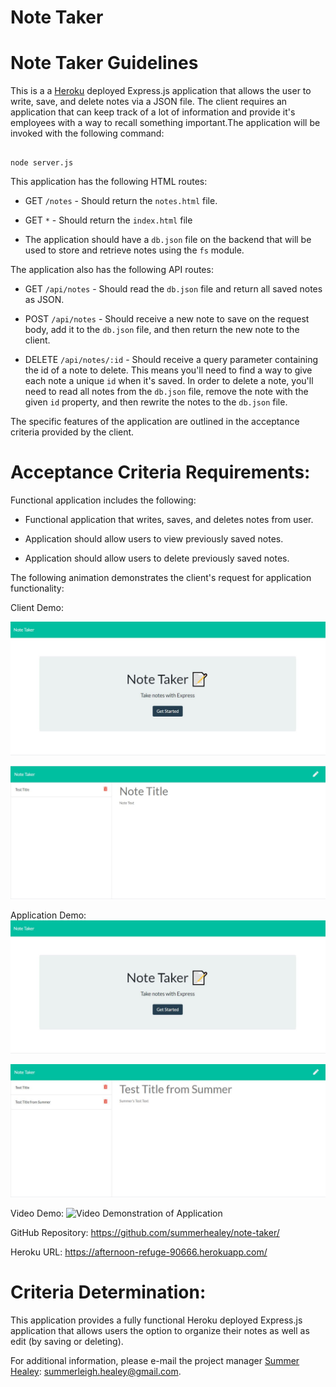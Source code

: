 # Note Taker
  

# Note Taker Guidelines

This is a a [Heroku](../04-Supplemental/HerokuGuide.md) deployed Express.js application that allows the user to write, save, and delete notes via a JSON file. The client requires an application that can keep track of a lot of information and provide it's employees with a way to recall something important.The application will be invoked with the following command:

```

node server.js

```

This application has the following HTML routes:

  * GET `/notes` - Should return the `notes.html` file.

  * GET `*` - Should return the `index.html` file

  * The application should have a `db.json` file on the backend that will be used to store and retrieve notes using the `fs` module.

The application also has the following API routes:

  * GET `/api/notes` - Should read the `db.json` file and return all saved notes as JSON.

  * POST `/api/notes` - Should receive a new note to save on the request body, add it to the `db.json` file, and then return the new note to the client.

  * DELETE `/api/notes/:id` - Should receive a query parameter containing the id of a note to delete. This means you'll need to find a way to give each note a unique `id` when it's saved. In order to delete a note, you'll need to read all notes from the `db.json` file, remove the note with the given `id` property, and then rewrite the notes to the `db.json` file.


The specific features of the application are outlined in the acceptance criteria provided by the client. 

# Acceptance Criteria Requirements:

Functional application includes the following:

* Functional application that writes, saves, and deletes notes from user.

* Application should allow users to view previously saved notes.

* Application should allow users to delete previously saved notes.
 

The following animation demonstrates the client's request for application functionality:

Client Demo:

![Client Demo Index](./public/assets/images/clientDemoIndex.jpg)

![Client Demo Notes](./public/assets/images/clientDemoNotes.jpg)

Application Demo: 
![Deployed Application Screenshot of Homepage](./public/assets/images/noteTakerDemoIndex.jpg)

![Deployed Application Screenshot of Notes Page](./public/assets/images/noteTakerDemoNotes.jpg)

Video Demo:
![Video Demonstration of Application](https://drive.google.com/file/d/134EhQrcPreOfUfI1tB_z0nuBCAC_ZnFH/view?usp=sharing)

GitHub Repository: https://github.com/summerhealey/note-taker/

Heroku URL: https://afternoon-refuge-90666.herokuapp.com/ 

# Criteria Determination: 

This application provides a fully functional Heroku deployed Express.js application that allows users the option to organize their notes as well as edit (by saving or deleting). 

For additional information, please e-mail the project manager [Summer Healey](https://github.com/summerhealey/): summerleigh.healey@gmail.com.
